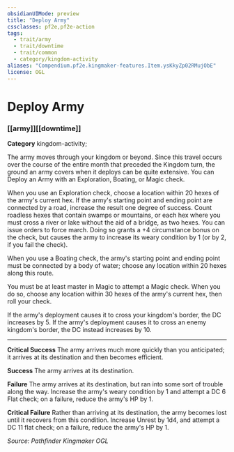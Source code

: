 ```yaml
---
obsidianUIMode: preview
title: "Deploy Army"
cssclasses: pf2e,pf2e-action
tags:
  - trait/army
  - trait/downtime
  - trait/common
  - category/kingdom-activity
aliases: "Compendium.pf2e.kingmaker-features.Item.ysKkyZp02RMujObE"
license: OGL
---
```

# Deploy Army

### [[army]][[downtime]]

**Category** kingdom-activity; 




The army moves through your kingdom or beyond. Since this travel occurs over the course of the entire month that preceded the Kingdom turn, the ground an army covers when it deploys can be quite extensive. You can Deploy an Army with an Exploration, Boating, or Magic check.

When you use an Exploration check, choose a location within 20 hexes of the army's current hex. If the army's starting point and ending point are connected by a road, increase the result one degree of success. Count roadless hexes that contain swamps or mountains, or each hex where you must cross a river or lake without the aid of a bridge, as two hexes. You can issue orders to force march. Doing so grants a +4 circumstance bonus on the check, but causes the army to increase its weary condition by 1 (or by 2, if you fail the check).

When you use a Boating check, the army's starting point and ending point must be connected by a body of water; choose any location within 20 hexes along this route.

You must be at least master in Magic to attempt a Magic check. When you do so, choose any location within 30 hexes of the army's current hex, then roll your check.

If the army's deployment causes it to cross your kingdom's border, the DC increases by 5. If the army's deployment causes it to cross an enemy kingdom's border, the DC instead increases by 10.

* * *

**Critical Success** The army arrives much more quickly than you anticipated; it arrives at its destination and then becomes efficient.

**Success** The army arrives at its destination.

**Failure** The army arrives at its destination, but ran into some sort of trouble along the way. Increase the army's weary condition by 1 and attempt a DC 6 Flat check; on a failure, reduce the army's HP by 1.

**Critical Failure** Rather than arriving at its destination, the army becomes lost until it recovers from this condition. Increase Unrest by 1d4, and attempt a DC 11 flat check; on a failure, reduce the army's HP by 1.

*Source: Pathfinder Kingmaker*
*OGL*
